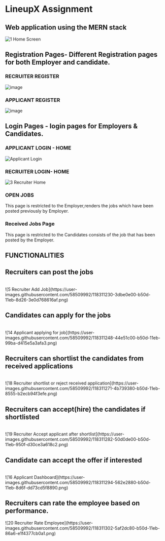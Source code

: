 # LineupX Assignment

<h2> Web application using the MERN stack </h2>

![1  Home Screen](https://user-images.githubusercontent.com/58509992/118311075-0c454280-b50d-11eb-999f-8292b1285133.png)
<h2> Registration Pages- Different Registration pages for both Employer and candidate.</h2>
 
<h3>RECRUITER REGISTER</h3>

![image](https://user-images.githubusercontent.com/58509992/118309909-8c6aa880-b50b-11eb-85cc-33153623ed08.png)

<h3>APPLICANT REGISTER</h3>

![image](https://user-images.githubusercontent.com/58509992/118309945-97253d80-b50b-11eb-8e36-676190d564ce.png)


<h2> Login Pages - login pages for Employers & Candidates. </h2>

<h3> APPLICANT LOGIN - HOME </h3>

![Applicant Login](https://user-images.githubusercontent.com/58509992/118310915-d56f2c80-b50c-11eb-9a16-4f9decc2723b.png)

<h3> RECRUITER LOGIN- HOME </h3>

![3  Recruiter Home](https://user-images.githubusercontent.com/58509992/118309592-18c89b80-b50b-11eb-913b-c8e8d2083957.png)


<h3> OPEN JOBS </h3>
This page is restricted to the Employer,renders the jobs which have been posted previously by Employer.
<h3> Received Jobs Page </h3> This page is restricted to the Candidates consists of the job that has been posted by the Employer. 
<h2> FUNCTIONALITIES</h2>

  <h2> Recruiters can post the jobs </h2> <br/> 
  ![5  Recruiter Add Job](https://user-images.githubusercontent.com/58509992/118311230-3dbe0e00-b50d-11eb-8d26-3e0d768616af.png)

  <h2> Candidates can apply for the jobs </h2> <br/> 
  ![14  Applicant applying for job](https://user-images.githubusercontent.com/58509992/118311248-44e51c00-b50d-11eb-99ba-d415e5a3afa3.png)

  <h2> Recruiters can shortlist the candidates from received applications </h2><br/> 
  ![18  Recruiter shortlist or reject received application](https://user-images.githubusercontent.com/58509992/118311271-4b739380-b50d-11eb-8555-b2ecb94f3efe.png)

  <h2> Recruiters can accept(hire) the candidates if shortlisted </h2><br/> 
  ![19  Recruiter Accept applicant after shortlist](https://user-images.githubusercontent.com/58509992/118311282-50d0de00-b50d-11eb-950f-d30ce3a618c2.png)

  <h2> Candidate can accept the offer if interested </h2> <br/>
  ![16  Applicant Dashboard](https://user-images.githubusercontent.com/58509992/118311294-562e2880-b50d-11eb-8d6f-dd73cd5f8890.png)

  <h2> Recruiters can rate the employee based on performance. </h2>
  ![20  Recruiter Rate Employee](https://user-images.githubusercontent.com/58509992/118311302-5af2dc80-b50d-11eb-86a6-e1f4377cb0a1.png)


